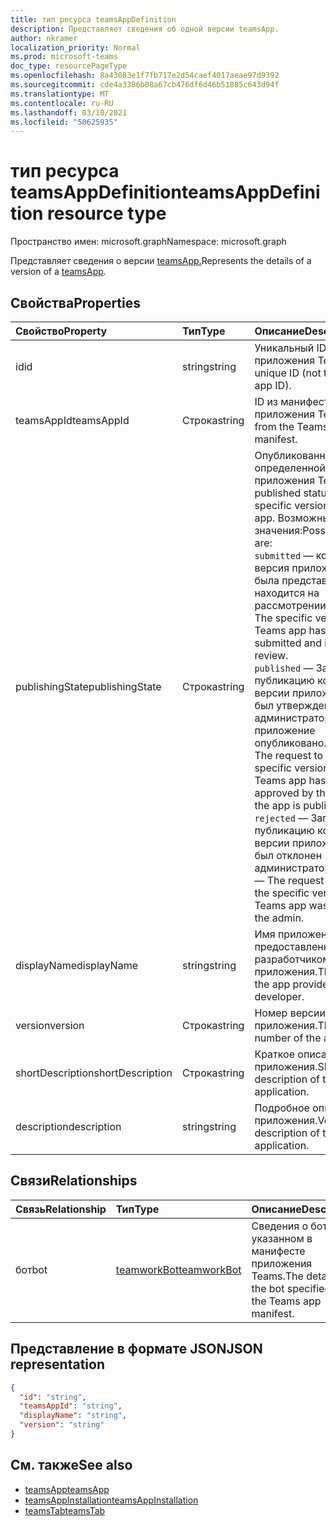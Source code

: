 ```yaml
---
title: тип ресурса teamsAppDefinition
description: Представляет сведения об одной версии teamsApp.
author: nkramer
localization_priority: Normal
ms.prod: microsoft-teams
doc_type: resourcePageType
ms.openlocfilehash: 8a43083e1f7fb717e2d54caef4017aeae97d9392
ms.sourcegitcommit: cde4a3386b08a67cb476df6d46b51885c643d94f
ms.translationtype: MT
ms.contentlocale: ru-RU
ms.lasthandoff: 03/10/2021
ms.locfileid: "50625935"
---
```

# <a name="teamsappdefinition-resource-type"></a><span data-ttu-id="ceac4-103">тип ресурса teamsAppDefinition</span><span class="sxs-lookup"><span data-stu-id="ceac4-103">teamsAppDefinition resource type</span></span>

<span data-ttu-id="ceac4-104">Пространство имен: microsoft.graph</span><span class="sxs-lookup"><span data-stu-id="ceac4-104">Namespace: microsoft.graph</span></span>

<span data-ttu-id="ceac4-105">Представляет сведения о версии [teamsApp.](teamsapp.md)</span><span class="sxs-lookup"><span data-stu-id="ceac4-105">Represents the details of a version of a [teamsApp](teamsapp.md).</span></span>

## <a name="properties"></a><span data-ttu-id="ceac4-106">Свойства</span><span class="sxs-lookup"><span data-stu-id="ceac4-106">Properties</span></span>

| <span data-ttu-id="ceac4-107">Свойство</span><span class="sxs-lookup"><span data-stu-id="ceac4-107">Property</span></span>            | <span data-ttu-id="ceac4-108">Тип</span><span class="sxs-lookup"><span data-stu-id="ceac4-108">Type</span></span>     | <span data-ttu-id="ceac4-109">Описание</span><span class="sxs-lookup"><span data-stu-id="ceac4-109">Description</span></span> |
|:------------------- |:-------- |:----------- |
| <span data-ttu-id="ceac4-110">id</span><span class="sxs-lookup"><span data-stu-id="ceac4-110">id</span></span>                  | <span data-ttu-id="ceac4-111">string</span><span class="sxs-lookup"><span data-stu-id="ceac4-111">string</span></span>   | <span data-ttu-id="ceac4-112">Уникальный ID (а не ID приложения Teams).</span><span class="sxs-lookup"><span data-stu-id="ceac4-112">A unique ID (not the Teams app ID).</span></span> |
| <span data-ttu-id="ceac4-113">teamsAppId</span><span class="sxs-lookup"><span data-stu-id="ceac4-113">teamsAppId</span></span>          | <span data-ttu-id="ceac4-114">Строка</span><span class="sxs-lookup"><span data-stu-id="ceac4-114">string</span></span>   | <span data-ttu-id="ceac4-115">ID из манифеста приложения Teams.</span><span class="sxs-lookup"><span data-stu-id="ceac4-115">The ID from the Teams app manifest.</span></span> |
| <span data-ttu-id="ceac4-116">publishingState</span><span class="sxs-lookup"><span data-stu-id="ceac4-116">publishingState</span></span>| <span data-ttu-id="ceac4-117">Строка</span><span class="sxs-lookup"><span data-stu-id="ceac4-117">string</span></span>|<span data-ttu-id="ceac4-118">Опубликованный статус определенной версии приложения Teams.</span><span class="sxs-lookup"><span data-stu-id="ceac4-118">The published status of a specific version of a Teams app.</span></span> <span data-ttu-id="ceac4-119">Возможные значения:</span><span class="sxs-lookup"><span data-stu-id="ceac4-119">Possible values are:</span></span></br><span data-ttu-id="ceac4-120">`submitted` — конкретная версия приложения Teams была представлена и находится на рассмотрении.</span><span class="sxs-lookup"><span data-stu-id="ceac4-120">`submitted` — The specific version of the Teams app has been submitted and is under review.</span></span> </br><span data-ttu-id="ceac4-121">`published`  — Запрос на публикацию конкретной версии приложения Teams был утвержден администратором и приложение опубликовано.</span><span class="sxs-lookup"><span data-stu-id="ceac4-121">`published`  — The request to publish the specific version of the Teams app has been approved by the admin and the app is published.</span></span> </br> <span data-ttu-id="ceac4-122">`rejected` — Запрос на публикацию конкретной версии приложения Teams был отклонен администратором.</span><span class="sxs-lookup"><span data-stu-id="ceac4-122">`rejected` — The request to publish the specific version of the Teams app was rejected by the admin.</span></span> |
| <span data-ttu-id="ceac4-123">displayName</span><span class="sxs-lookup"><span data-stu-id="ceac4-123">displayName</span></span>         | <span data-ttu-id="ceac4-124">string</span><span class="sxs-lookup"><span data-stu-id="ceac4-124">string</span></span>   | <span data-ttu-id="ceac4-125">Имя приложения, предоставленного разработчиком приложения.</span><span class="sxs-lookup"><span data-stu-id="ceac4-125">The name of the app provided by the app developer.</span></span> |
| <span data-ttu-id="ceac4-126">version</span><span class="sxs-lookup"><span data-stu-id="ceac4-126">version</span></span>             | <span data-ttu-id="ceac4-127">Строка</span><span class="sxs-lookup"><span data-stu-id="ceac4-127">string</span></span>   | <span data-ttu-id="ceac4-128">Номер версии приложения.</span><span class="sxs-lookup"><span data-stu-id="ceac4-128">The version number of the application.</span></span> |
| <span data-ttu-id="ceac4-129">shortDescription</span><span class="sxs-lookup"><span data-stu-id="ceac4-129">shortDescription</span></span>    | <span data-ttu-id="ceac4-130">Строка</span><span class="sxs-lookup"><span data-stu-id="ceac4-130">string</span></span>   | <span data-ttu-id="ceac4-131">Краткое описание приложения.</span><span class="sxs-lookup"><span data-stu-id="ceac4-131">Short description of the application.</span></span> |
| <span data-ttu-id="ceac4-132">description</span><span class="sxs-lookup"><span data-stu-id="ceac4-132">description</span></span>         | <span data-ttu-id="ceac4-133">string</span><span class="sxs-lookup"><span data-stu-id="ceac4-133">string</span></span>   | <span data-ttu-id="ceac4-134">Подробное описание приложения.</span><span class="sxs-lookup"><span data-stu-id="ceac4-134">Verbose description of the application.</span></span> |

## <a name="relationships"></a><span data-ttu-id="ceac4-135">Связи</span><span class="sxs-lookup"><span data-stu-id="ceac4-135">Relationships</span></span>

| <span data-ttu-id="ceac4-136">Связь</span><span class="sxs-lookup"><span data-stu-id="ceac4-136">Relationship</span></span> | <span data-ttu-id="ceac4-137">Тип</span><span class="sxs-lookup"><span data-stu-id="ceac4-137">Type</span></span>   | <span data-ttu-id="ceac4-138">Описание</span><span class="sxs-lookup"><span data-stu-id="ceac4-138">Description</span></span> |
|:---------------|:--------|:----------|
|<span data-ttu-id="ceac4-139">бот</span><span class="sxs-lookup"><span data-stu-id="ceac4-139">bot</span></span>|[<span data-ttu-id="ceac4-140">teamworkBot</span><span class="sxs-lookup"><span data-stu-id="ceac4-140">teamworkBot</span></span>](teamworkbot.md) | <span data-ttu-id="ceac4-141">Сведения о боте, указанном в манифесте приложения Teams.</span><span class="sxs-lookup"><span data-stu-id="ceac4-141">The details of the bot specified in the Teams app manifest.</span></span> |

## <a name="json-representation"></a><span data-ttu-id="ceac4-142">Представление в формате JSON</span><span class="sxs-lookup"><span data-stu-id="ceac4-142">JSON representation</span></span>

<!-- {
  "blockType": "resource",
  "@odata.type": "microsoft.graph.teamsAppDefinition",
  "baseType": "microsoft.graph.entity"
}-->

```json
{
  "id": "string",
  "teamsAppId": "string",
  "displayName": "string",
  "version": "string"
}
```

## <a name="see-also"></a><span data-ttu-id="ceac4-143">См. также</span><span class="sxs-lookup"><span data-stu-id="ceac4-143">See also</span></span>

- [<span data-ttu-id="ceac4-144">teamsApp</span><span class="sxs-lookup"><span data-stu-id="ceac4-144">teamsApp</span></span>](teamsapp.md)
- [<span data-ttu-id="ceac4-145">teamsAppInstallation</span><span class="sxs-lookup"><span data-stu-id="ceac4-145">teamsAppInstallation</span></span>](teamsappinstallation.md)
- [<span data-ttu-id="ceac4-146">teamsTab</span><span class="sxs-lookup"><span data-stu-id="ceac4-146">teamsTab</span></span>](../resources/teamstab.md)

<!-- uuid: 8fcb5dbc-d5aa-4681-8e31-b001d5168d79
2015-10-25 14:57:30 UTC -->
<!-- {
  "type": "#page.annotation",
  "description": "teamsApp resource",
  "keywords": "",
  "section": "documentation",
  "tocPath": ""
}-->

